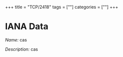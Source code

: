 +++
title = "TCP/2418"
tags = [""]
categories = [""]
+++

# IANA Data

_Name:_ cas

_Description:_ cas

